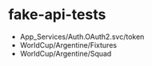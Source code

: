 # fake-api-tests
- App_Services/Auth.OAuth2.svc/token
- WorldCup/Argentine/Fixtures
- WorldCup/Argentine/Squad